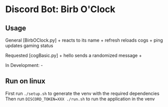 # Discord Bot: Birb O'Clock

## Usage 

General		[BirbOClock.py]
	+ reacts to its name
	+ refresh	reloads cogs
	+ ping		updates gaming status

Requested	[cogBasic.py]
	+ hello		sends a randomized message
	+  

In Development:
	- 

## Run on linux

First run `./setup.sh` to generate the venv with the required dependencies
Then run `DISCORD_TOKEN=XXX ./run.sh` to run the application in the venv
